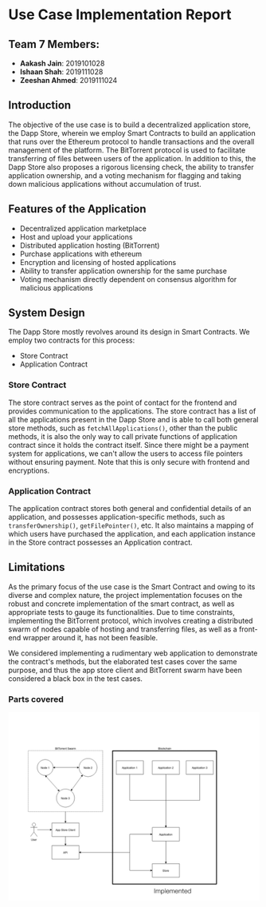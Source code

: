 # Use Case Implementation Report

## Team 7 Members:

- **Aakash Jain**: 2019101028
- **Ishaan Shah**: 2019111028
- **Zeeshan Ahmed**: 2019111024

## Introduction

The objective of the use case is to build a decentralized application store, the Dapp Store, wherein we employ Smart Contracts to build an application that runs over the Ethereum protocol to handle transactions and the overall management of the platform. The BitTorrent protocol is used to facilitate transferring of files between users of the application. In addition to this, the Dapp Store also proposes a rigorous licensing check, the ability to transfer application ownership, and a voting mechanism for flagging and taking down malicious applications without accumulation of trust.

## Features of the Application

- Decentralized application marketplace
- Host and upload your applications
- Distributed application hosting (BitTorrent)
- Purchase applications with ethereum
- Encryption and licensing of hosted applications
- Ability to transfer application ownership for the same purchase
- Voting mechanism directly dependent on consensus algorithm for malicious applications

## System Design

The Dapp Store mostly revolves around its design in Smart Contracts. We employ two contracts for this process:

- Store Contract
- Application Contract

### Store Contract

The store contract serves as the point of contact for the frontend and provides communication to the applications. The store contract has a list of all the applications present in the Dapp Store and is able to call both general store methods, such as `fetchAllApplications()`, other than the public methods, it is also the only way to call private functions of application contract since it holds the contract itself. Since there might be a payment system for applications, we can't allow the users to access file pointers without ensuring payment. Note that this is only secure with frontend and encryptions.

### Application Contract

The application contract stores both general and confidential details of an application, and possesses application-specific methods, such as `transferOwnership()`, `getFilePointer()`, etc. It also maintains a mapping of which users have purchased the application, and each application instance in the Store contract possesses an Application contract.

## Limitations

As the primary focus of the use case is the Smart Contract and owing to its diverse and complex nature, the project implementation focuses on the robust and concrete implementation of the smart contract, as well as appropriate tests to gauge its functionalities. Due to time constraints, implementing the BitTorrent protocol, which involves creating a distributed swarm of nodes capable of hosting and transferring files, as well as a front-end wrapper around it, has not been feasible.

We considered implementing a rudimentary web application to demonstrate the contract's methods, but the elaborated test cases cover the same purpose, and thus the app store client and BitTorrent swarm have been considered a black box in the test cases.

### Parts covered

![architecture_diagram.jpg](assets/architecture_diagram.jpg)